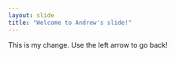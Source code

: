 ```yaml
---
layout: slide
title: "Welcome to Andrew's slide!"
---
```

This is my change. 
Use the left arrow to go back!
